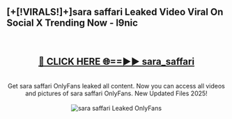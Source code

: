 <h2>[+[!VIRALS!]+]sara saffari Leaked Video Viral On Social X Trending Now - l9nic</h2>
<br>
<div align="center">
<h2><a href="https://libra.edu.pl?sara_saffari" rel="nofollow">🔴 CLICK HERE 🌐==►► sara_saffari</a></h2>
<br>
Get sara saffari OnlyFans leaked all content. Now you can access all videos and pictures of sara saffari OnlyFans. New Updated Files 2025!
<br>
<br>
<a href="https://libra.edu.pl?sara_saffari" rel="nofollow" data-target="animated-image.originalLink"><img src="https://i.ibb.co.com/WyWwxjT/player-gif2.gif" alt="sara saffari Leaked OnlyFans" style="max-width: 100%; display: inline-block;" data-target="animated-image.originalImage"></a>
</div>
<br>